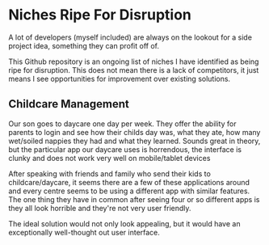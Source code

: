 # Niches Ripe For Disruption

A lot of developers (myself included) are always on the lookout for a side project idea, something they can profit off of.

This Github repository is an ongoing list of niches I have identified as being ripe for disruption. This does not mean there is a lack of competitors, it just means I see opportunities for improvement over existing solutions.

## Childcare Management

Our son goes to daycare one day per week. They offer the ability for parents to login and see how their childs day was, what they ate, how many wet/soiled nappies they had and what they learned. Sounds great in theory, but the particular app our daycare uses is horrendous, the interface is clunky and does not work very well on mobile/tablet devices

After speaking with friends and family who send their kids to childcare/daycare, it seems there are a few of these applications around and every centre seems to be using a different app with similar features. The one thing they have in common after seeing four or so different apps is they all look horrible and they're not very user friendly.

The ideal solution would not only look appealing, but it would have an exceptionally well-thought out user interface.
